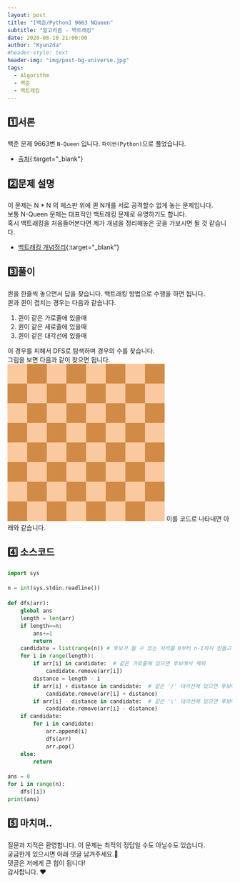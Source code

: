 ```yaml
---
layout: post
title: "[백준/Python] 9663 NQueen"
subtitle: "알고리즘 - 백트래킹"
date: 2020-08-10 21:00:00
author: "Kyun2da"
#header-style: text
header-img: "img/post-bg-universe.jpg"
tags:
  - Algorithm
  - 백준
  - 백트래킹
---
```


## 1️⃣서론

백준 문제 9663번 `N-Queen` 입니다. `파이썬(Python)`으로 풀었습니다.

- [출처](https://www.acmicpc.net/problem/9663){:target="\_blank"}

## 2️⃣문제 설명

이 문제는 N \* N 의 체스판 위에 퀸 N개를 서로 공격할수 없게 놓는 문제입니다.  
보통 N-Queen 문제는 대표적인 백트래킹 문제로 유명하기도 합니다.  
혹시 백트래킹을 처음들어본다면 제가 개념을 정리해놓은 곳을 가보시면 될 것 같습니다.

- [백트래킹 개념정리](https://kyun2da.github.io/2020/08/10/backTracking/){:target="\_blank"}

## 3️⃣풀이

퀸을 한줄씩 놓으면서 답을 찾습니다. 백트래킹 방법으로 수행을 하면 됩니다.  
퀸과 퀸이 겹치는 경우는 다음과 같습니다.

1. 퀸이 같은 가로줄에 있을때
2. 퀸이 같은 세로줄에 있을때
3. 퀸이 같은 대각선에 있을때

이 경우를 피해서 DFS로 탐색하며 경우의 수를 찾습니다.  
그림을 보면 다음과 같이 찾으면 됩니다.  
![백트래킹](/img/algorithm/nQueen.gif)
이를 코드로 나타내면 아래와 같습니다.

## 4️⃣ 소스코드

```python
import sys

n = int(sys.stdin.readline())

def dfs(arr):
    global ans
    length = len(arr)
    if length==n:
        ans+=1
        return
    candidate = list(range(n)) # 후보가 될 수 있는 자리를 0부터 n-1까지 만들고 제외하는 방법을 사용
    for i in range(length):
        if arr[i] in candidate:  # 같은 가로줄에 있으면 후보에서 제외
            candidate.remove(arr[i])
        distance = length - i
        if arr[i] + distance in candidate:  # 같은 '/' 대각선에 있으면 후보에서 제외
            candidate.remove(arr[i] + distance)
        if arr[i] - distance in candidate:  # 같은 '\' 대각선에 있으면 후보에서 제외
            candidate.remove(arr[i] - distance)
    if candidate:
        for i in candidate:
            arr.append(i)
            dfs(arr)
            arr.pop()
    else:
        return

ans = 0
for i in range(n):
    dfs([i])
print(ans)
```

## 5️⃣ 마치며..

질문과 지적은 환영합니다. 이 문제는 최적의 정답일 수도 아닐수도 있습니다.  
궁금한게 있으시면 아래 댓글 남겨주세요.🙏  
댓글은 저에게 큰 힘이 됩니다!  
감사합니다. ❤️
